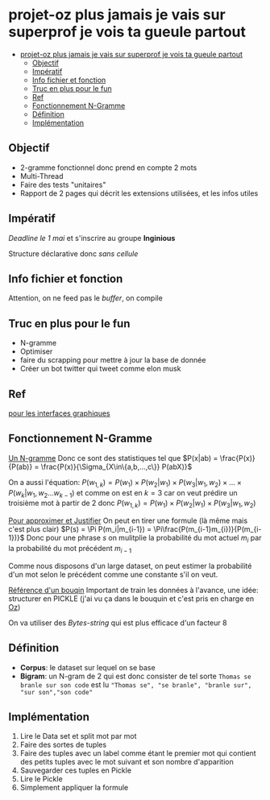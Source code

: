 # projet-oz plus jamais je vais sur superprof je vois ta gueule partout

- [projet-oz plus jamais je vais sur superprof je vois ta gueule partout](#projet-oz-plus-jamais-je-vais-sur-superprof-je-vois-ta-gueule-partout)
  - [Objectif](#objectif)
  - [Impératif](#impératif)
  - [Info fichier et fonction](#info-fichier-et-fonction)
  - [Truc en plus pour le fun](#truc-en-plus-pour-le-fun)
  - [Ref](#ref)
  - [Fonctionnement N-Gramme](#fonctionnement-n-gramme)
  - [Définition](#définition)
  - [Implémentation](#implémentation)


## Objectif
* 2-gramme fonctionnel donc prend en compte 2 mots
* Multi-Thread
* Faire des tests "unitaires"
* Rapport de 2 pages qui décrit les extensions utilisées, et les infos utiles

## Impératif
*Deadline le 1 mai* et s'inscrire au groupe **Inginious**

Structure déclarative donc *sans cellule*

## Info fichier et fonction
Attention, on ne feed pas le *buffer*, on compile

## Truc en plus pour le fun
* N-gramme
* Optimiser
* faire du scrapping pour mettre à jour la base de donnée
* Créer un bot twitter qui tweet comme elon musk

## Ref
[pour les interfaces graphiques](http://mozart2.org/mozart-v1/doc-1.4.0/mozart-stdlib/wp/qtk/html/)

## Fonctionnement N-Gramme

[Un N-gramme](https://fr.wikipedia.org/wiki/N-gramme)
Donc ce sont des statistiques tel que $P(x|ab) = \frac{P(x)}{P(ab)} = \frac{P(x)}{\Sigma_{X\in\{a,b,...,c\}} P(abX)}$

On a aussi l'équation: $P(w_{1,k})=P(w_{1})\times P(w_{2}|w_{1})\times P(w_{3}|w_{1},w_{2})\times ...\times P(w_{k}|w_{1},w_{2}...w_{k-1})$ et comme on est en $k=3$ car on veut prédire un troisième mot à partir de 2 donc $P(w_{1,k})=P(w_{1})\times P(w_{2}|w_{1})\times P(w_{3}|w_{1},w_{2})$

[Pour approximer et Justifier](https://www.iro.umontreal.ca/~nie/IFT6255/modele_langue.pdf) On peut en tirer une formule (là même mais c'est plus clair) $P(s) = \Pi P(m_i|m_{i-1}) = \Pi\frac{P(m_{i-1}m_{i})}{P(m_{i-1})}$ Donc pour une phrase $s$ on mulitplie la probabilité du mot actuel $m_i$ par la probabilité du mot précédent $m_{i-1}$

Comme nous disposons d'un large dataset, on peut estimer la probabilité d'un mot selon le précédent comme une constante s'il on veut.

[Référence d'un bouqin](https://www.google.com/url?sa=t&rct=j&q=&esrc=s&source=web&cd=&ved=2ahUKEwjP4sCynJH-AhWZgP0HHTynAu0QFnoECCsQAQ&url=https%3A%2F%2Fwww.foo.be%2Fcours%2Fdess-20122013%2Fb%2FNatural%2520Language%2520Processing%2520with%2520Python%2520-%2520O%27Reilly2009.pdf&usg=AOvVaw3USAS04By7RstJc66n5WiL) Important de train les données à l'avance, une idée: structurer en PICKLE (j'ai vu ça dans le bouquin et c'est pris en charge en [Oz](http://mozart2.org/mozart-v1/doc-1.4.0/system/node57.html#chapter.pickle))

On va utiliser des *Bytes-string* qui est plus efficace d'un facteur 8

## Définition

* **Corpus**: le dataset sur lequel on se base
* **Bigram**: un N-gram de 2 qui est donc consister de tel sorte `Thomas se branle sur son code` est lu `"Thomas se", "se branle", "branle sur", "sur son","son code"`

## Implémentation
1. Lire le Data set et split mot par mot
2. Faire des sortes de tuples
3. Faire des tuples avec un label comme étant le premier mot qui contient des petits tuples avec le mot suivant et son nombre d'apparition
4. Sauvegarder ces tuples en Pickle
5. Lire le Pickle
6. Simplement appliquer la formule
